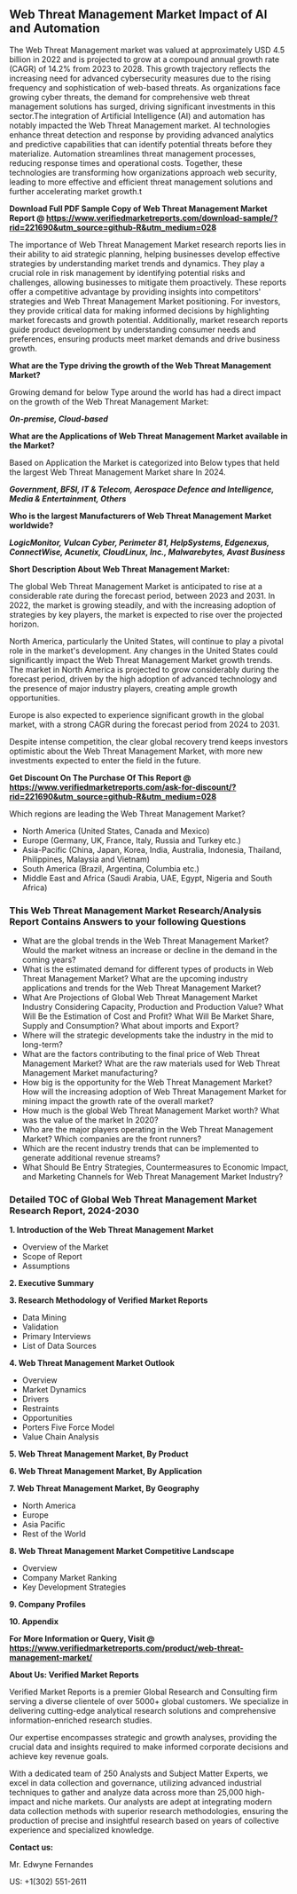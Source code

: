 <h2>Web Threat Management Market Impact of AI and Automation</h2>The Web Threat Management market was valued at approximately USD 4.5 billion in 2022 and is projected to grow at a compound annual growth rate (CAGR) of 14.2% from 2023 to 2028. This growth trajectory reflects the increasing need for advanced cybersecurity measures due to the rising frequency and sophistication of web-based threats. As organizations face growing cyber threats, the demand for comprehensive web threat management solutions has surged, driving significant investments in this sector.The integration of Artificial Intelligence (AI) and automation has notably impacted the Web Threat Management market. AI technologies enhance threat detection and response by providing advanced analytics and predictive capabilities that can identify potential threats before they materialize. Automation streamlines threat management processes, reducing response times and operational costs. Together, these technologies are transforming how organizations approach web security, leading to more effective and efficient threat management solutions and further accelerating market growth.t</p><p id="" class=""><strong>Download Full PDF Sample Copy of Web Threat Management Market Report @ <a href="https://www.verifiedmarketreports.com/download-sample/?rid=221690&utm_source=github-R&utm_medium=028" target="_blank">https://www.verifiedmarketreports.com/download-sample/?rid=221690&utm_source=github-R&utm_medium=028</a></strong></p><p>The importance of&nbsp;Web Threat Management Market research reports lies in their ability to aid strategic planning, helping businesses develop effective strategies by understanding market trends and dynamics. They play a crucial role in risk management by identifying potential risks and challenges, allowing businesses to mitigate them proactively. These reports offer a competitive advantage by providing insights into competitors' strategies and Web Threat Management Market positioning. For investors, they provide critical data for making informed decisions by highlighting market forecasts and growth potential. Additionally, market research reports guide product development by understanding consumer needs and preferences, ensuring products meet market demands and drive business growth.</p><p><strong>What are the&nbsp;Type driving the growth of the Web Threat Management Market?</strong></p><p id="" class="">Growing demand for below Type around the world has had a direct impact on the growth of the Web Threat Management Market:</p><em><strong>On-premise, Cloud-based</strong></em></p><strong>What are the&nbsp;Applications&nbsp;of Web Threat Management Market available in the Market?</strong></p><p id="" class="">Based on Application the Market is categorized into Below types that held the largest Web Threat Management Market share In 2024.</p><em><strong>Government, BFSI, IT & Telecom, Aerospace Defence and Intelligence, Media & Entertainment, Others</strong></em></p><strong>Who is the largest Manufacturers of Web Threat Management Market worldwide?</strong></p><p><em><strong>LogicMonitor, Vulcan Cyber, Perimeter 81, HelpSystems, Edgenexus, ConnectWise, Acunetix, CloudLinux, Inc., Malwarebytes, Avast Business</strong></em></p><p id="" class=""><strong>Short Description About Web Threat Management Market:</strong></p><p>The global Web Threat Management Market is anticipated to rise at a considerable rate during the forecast period, between 2023 and 2031. In 2022, the market is growing steadily, and with the increasing adoption of strategies by key players, the market is expected to rise over the projected horizon.</p><p>North America, particularly the United States, will continue to play a pivotal role in the market's development. Any changes in the United States could significantly impact the Web Threat Management Market growth trends. The market in North America is projected to grow considerably during the forecast period, driven by the high adoption of advanced technology and the presence of major industry players, creating ample growth opportunities.</p><p>Europe is also expected to experience significant growth in the global market, with a strong CAGR during the forecast period from 2024 to 2031.</p><p>Despite intense competition, the clear global recovery trend keeps investors optimistic about the Web Threat Management Market, with more new investments expected to enter the field in the future.</p><p id="" class=""><strong>Get Discount On The Purchase Of This Report @ <a href="https://www.verifiedmarketreports.com/ask-for-discount/?rid=221690&utm_source=github-R&utm_medium=028" target="_blank">https://www.verifiedmarketreports.com/ask-for-discount/?rid=221690&utm_source=github-R&utm_medium=028</a></strong></p>Which regions are leading the Web Threat Management Market?</p><ul><li>North America (United States, Canada and Mexico)</li><li>Europe (Germany, UK, France, Italy, Russia and Turkey etc.)</li><li>Asia-Pacific (China, Japan, Korea, India, Australia, Indonesia, Thailand, Philippines, Malaysia and Vietnam)</li><li>South America (Brazil, Argentina, Columbia etc.)</li><li>Middle East and Africa (Saudi Arabia, UAE, Egypt, Nigeria and South Africa)</li></ul><h3 id="" class="">This Web Threat Management Market Research/Analysis Report Contains Answers to your following Questions</h3><ul><li>What are the global trends in the Web Threat Management Market? Would the market witness an increase or decline in the demand in the coming years?</li><li>What is the estimated demand for different types of products in Web Threat Management Market? What are the upcoming industry applications and trends for the Web Threat Management Market?</li><li>What Are Projections of Global Web Threat Management Market Industry Considering Capacity, Production and Production Value? What Will Be the Estimation of Cost and Profit? What Will Be Market Share, Supply and Consumption? What about imports and Export?</li><li>Where will the strategic developments take the industry in the mid to long-term?</li><li>What are the factors contributing to the final price of Web Threat Management Market? What are the raw materials used for Web Threat Management Market manufacturing?</li><li>How big is the opportunity for the Web Threat Management Market? How will the increasing adoption of Web Threat Management Market for mining impact the growth rate of the overall market?</li><li>How much is the global Web Threat Management Market worth? What was the value of the market In 2020?</li><li>Who are the major players operating in the Web Threat Management Market? Which companies are the front runners?</li><li>Which are the recent industry trends that can be implemented to generate additional revenue streams?</li><li>What Should Be Entry Strategies, Countermeasures to Economic Impact, and Marketing Channels for Web Threat Management Market Industry?</li></ul><h3 id="" class="">Detailed TOC of Global Web Threat Management Market Research Report, 2024-2030</h3><p id="" class=""><strong>1. Introduction of the Web Threat Management Market</strong></p><ul><li>Overview of the Market</li><li>Scope of Report</li><li>Assumptions</li></ul><p id="" class=""><strong>2. Executive Summary</strong></p><p id="" class=""><strong>3. Research Methodology of Verified Market Reports</strong></p><ul><li>Data Mining</li><li>Validation</li><li>Primary Interviews</li><li>List of Data Sources</li></ul><p id="" class=""><strong>4. Web Threat Management Market Outlook</strong></p><ul><li>Overview</li><li>Market Dynamics</li><li>Drivers</li><li>Restraints</li><li>Opportunities</li><li>Porters Five Force Model</li><li>Value Chain Analysis</li></ul><p id="" class=""><strong>5. Web Threat Management Market, By Product</strong></p><p id="" class=""><strong>6. Web Threat Management Market, By Application</strong></p><p id="" class=""><strong>7. Web Threat Management Market, By Geography</strong></p><ul><li>North America</li><li>Europe</li><li>Asia Pacific</li><li>Rest of the World</li></ul><p id="" class=""><strong>8. Web Threat Management Market Competitive Landscape</strong></p><ul><li>Overview</li><li>Company Market Ranking</li><li>Key Development Strategies</li></ul><p id="" class=""><strong>9. Company Profiles</strong></p><p id="" class=""><strong>10. Appendix</strong></p><p id="" class=""><strong>For More Information or Query, Visit @ <a href="https://www.verifiedmarketreports.com/product/web-threat-management-market/" target="_blank">https://www.verifiedmarketreports.com/product/web-threat-management-market/</a></strong></p><p id="" class=""><strong>About Us: Verified Market Reports</strong></p><p id="" class="">Verified Market Reports is a premier Global Research and Consulting firm serving a diverse clientele of over 5000+ global customers. We specialize in delivering cutting-edge analytical research solutions and comprehensive information-enriched research studies.</p><p id="" class="">Our expertise encompasses strategic and growth analyses, providing the crucial data and insights required to make informed corporate decisions and achieve key revenue goals.</p><p id="" class="">With a dedicated team of 250 Analysts and Subject Matter Experts, we excel in data collection and governance, utilizing advanced industrial techniques to gather and analyze data across more than 25,000 high-impact and niche markets. Our analysts are adept at integrating modern data collection methods with superior research methodologies, ensuring the production of precise and insightful research based on years of collective experience and specialized knowledge.</p><p id="" class=""><strong>Contact us:</strong></p><p id="" class="">Mr. Edwyne Fernandes</p><p id="" class="">US: +1(302) 551-2611</p>